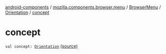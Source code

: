 [android-components](../../../index.md) / [mozilla.components.browser.menu](../../index.md) / [BrowserMenu](../index.md) / [Orientation](index.md) / [concept](./concept.md)

# concept

`val concept: `[`Orientation`](../../../mozilla.components.concept.menu/-orientation/index.md) [(source)](https://github.com/mozilla-mobile/android-components/blob/master/components/browser/menu/src/main/java/mozilla/components/browser/menu/BrowserMenu.kt#L149)